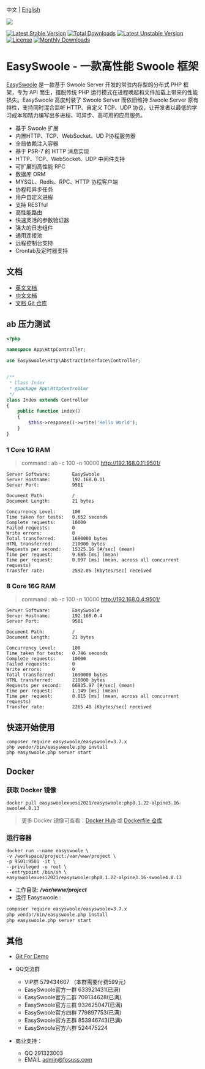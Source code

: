 中文 | [English](./README.md)

![](easyswoole.png)

[![Latest Stable Version](https://poser.pugx.org/easyswoole/easyswoole/v/stable)](https://packagist.org/packages/easyswoole/easyswoole)
[![Total Downloads](https://poser.pugx.org/easyswoole/easyswoole/downloads)](https://packagist.org/packages/easyswoole/easyswoole)
[![Latest Unstable Version](https://poser.pugx.org/easyswoole/easyswoole/v/unstable)](https://packagist.org/packages/easyswoole/easyswoole)
[![License](https://poser.pugx.org/easyswoole/easyswoole/license)](https://packagist.org/packages/easyswoole/easyswoole)
[![Monthly Downloads](https://poser.pugx.org/easyswoole/easyswoole/d/monthly)](https://packagist.org/packages/easyswoole/easyswoole)


# EasySwoole - 一款高性能 Swoole 框架

[EasySwoole](http://www.easyswoole.com/) 是一款基于 Swoole Server 开发的常驻内存型的分布式 PHP 框架，专为 API 而生，摆脱传统 PHP 运行模式在进程唤起和文件加载上带来的性能损失。EasySwoole 高度封装了 Swoole Server 而依旧维持 Swoole Server 原有特性，支持同时混合监听 HTTP、自定义 TCP、UDP 协议，让开发者以最低的学习成本和精力编写出多进程、可异步、高可用的应用服务。
          
- 基于 Swoole 扩展
- 内置HTTP、TCP、WebSocket、UD P协程服务器
- 全局依赖注入容器
- 基于 PSR-7 的 HTTP 消息实现
- HTTP、TCP、WebSocket、UDP 中间件支持
- 可扩展的高性能 RPC
- 数据库 ORM
- MYSQL、Redis、RPC、HTTP 协程客户端
- 协程和异步任务
- 用户自定义进程
- 支持 RESTful
- 高性能路由
- 快速灵活的参数验证器
- 强大的日志组件
- 通用连接池
- 远程控制台支持
- Crontab及定时器支持

## 文档 

- [英文文档](http://www.easyswoole.com)
- [中文文档](http://www.easyswoole.com)
- [文档 Git 仓库](https://github.com/easy-swoole/doc-3.7)

## ab 压力测试

```php
<?php

namespace App\HttpController;

use EasySwoole\Http\AbstractInterface\Controller;


/**
 * Class Index
 * @package App\HttpController
 */
class Index extends Controller
{
    public function index()
    {
        $this->response()->write('Hello World');
    }
}
```

### 1 Core 1G RAM

> command : ab -c 100 -n 10000 http://192.168.0.11:9501/

```
Server Software:        EasySwoole
Server Hostname:        192.168.0.11
Server Port:            9501

Document Path:          /
Document Length:        21 bytes

Concurrency Level:      100
Time taken for tests:   0.652 seconds
Complete requests:      10000
Failed requests:        0
Write errors:           0
Total transferred:      1690000 bytes
HTML transferred:       210000 bytes
Requests per second:    15325.16 [#/sec] (mean)
Time per request:       9.685 [ms] (mean)
Time per request:       0.097 [ms] (mean, across all concurrent requests)
Transfer rate:          2592.05 [Kbytes/sec] received
```

### 8 Core 16G RAM

> command : ab -c 100 -n 10000 http://192.168.0.4:9501/

```
Server Software:        EasySwoole
Server Hostname:        192.168.0.4
Server Port:            9501

Document Path:          /
Document Length:        21 bytes

Concurrency Level:      100
Time taken for tests:   0.746 seconds
Complete requests:      10000
Failed requests:        0
Write errors:           0
Total transferred:      1690000 bytes
HTML transferred:       210000 bytes
Requests per second:    66935.97 [#/sec] (mean)
Time per request:       1.149 [ms] (mean)
Time per request:       0.015 [ms] (mean, across all concurrent requests)
Transfer rate:          2265.40 [Kbytes/sec] received
```

## 快速开始使用
```
composer require easyswoole/easyswoole=3.7.x
php vendor/bin/easyswoole.php install
php easyswoole.php server start
```

## Docker
### 获取 Docker 镜像
```
docker pull easyswoolexuesi2021/easyswoole:php8.1.22-alpine3.16-swoole4.8.13
```
> 更多 Docker 镜像可查看：[Docker Hub](https://hub.docker.com/r/easyswoolexuesi2021/easyswoole) 或 [Dockerfile 仓库](https://github.com/XueSiLf/easyswoole-docker)

### 运行容器

```
docker run --name easyswoole \
-v /workspace/project:/var/www/project \
-p 9501:9501 -it \
--privileged -u root \
--entrypoint /bin/sh \
easyswoolexuesi2021/easyswoole:php8.1.22-alpine3.16-swoole4.8.13
```
- 工作目录: ***/var/www/project***
- 运行 Easyswoole : 
```bash
composer require easyswoole/easyswoole=3.7.x
php vendor/bin/easyswoole.php install
php easyswoole.php server start
```

## 其他 
- [Git For Demo](https://github.com/easy-swoole/demo)
- QQ交流群
    - VIP群 579434607 （本群需要付费599元）
    - EasySwoole官方一群 633921431(已满)
    - EasySwoole官方二群 709134628(已满)
    - EasySwoole官方三群 932625047(已满)
    - EasySwoole官方四群 779897753(已满)
    - EasySwoole官方五群 853946743(已满)
    - EasySwoole官方六群 524475224
    
- 商业支持：
    - QQ 291323003
    - EMAIL admin@fosuss.com
